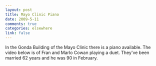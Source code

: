 ```yaml
--- 
layout: post
title: Mayo Clinic Piano
date: 2009-5-11
comments: true
categories: elsewhere
link: false
---
```

In the Gonda Building of the Mayo Clinic there is a piano available. The video below is of Fran and Marlo Cowan playing a duet. They've been married 62 years and he was 90 in February.

<object width="425" height="344"><param name="movie" value="http://www.youtube.com/v/RI-l0tK8Ok0&color1=0xb1b1b1&color2=0xcfcfcf&feature=player_embedded&fs=1"></param><param name="allowFullScreen" value="true"></param><embed src="http://www.youtube.com/v/RI-l0tK8Ok0&color1=0xb1b1b1&color2=0xcfcfcf&feature=player_embedded&fs=1" type="application/x-shockwave-flash" allowfullscreen="true" width="425" height="344"></embed></object>
